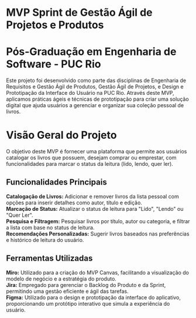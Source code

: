 # MVP Sprint de Gestão Ágil de Projetos e Produtos

# Pós-Graduação em Engenharia de Software - PUC Rio
Este projeto foi desenvolvido como parte das disciplinas de Engenharia de Requisitos e Gestão Ágil de Produtos, Gestão Ágil de Projetos, e Design e Prototipação da Interface do Usuário na PUC Rio. Através deste MVP, aplicamos práticas ágeis e técnicas de prototipação para criar uma solução digital que ajuda usuários a gerenciar e organizar sua coleção pessoal de livros.

# Visão Geral do Projeto

O objetivo deste MVP é fornecer uma plataforma que permite aos usuários catalogar os livros que possuem, desejam comprar ou emprestar, com funcionalidades para marcar o status da leitura (lido, lendo, quer ler).

## Funcionalidades Principais

**Catalogação de Livros:**  Adicionar e remover livros da lista pessoal com opções para inserir detalhes como autor, título e edição.<br>
**Marcação de Status:** Atualizar o status de leitura para "Lido", "Lendo" ou "Quer Ler".<br>
**Pesquisa e Filtragem:** Pesquisar livros por título, autor ou categoria, e filtrar a lista com base no status de leitura.<br>
**Recomendações Personalizadas:** Sugerir livros baseados nas preferências e histórico de leitura do usuário.

## Ferramentas Utilizadas

**Miro:** Utilizado para a criação do MVP Canvas, facilitando a visualização do modelo de negócio e a estratégia do produto.<br>
**Jira:** Empregado para gerenciar o Backlog do Produto e da Sprint, permitindo uma gestão eficiente e ágil das tarefas.<br>
**Figma:** Utilizado para o design e prototipação da interface do aplicativo, proporcionando um protótipo interativo que simula a experiência do usuário.
